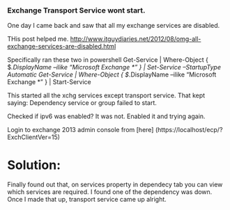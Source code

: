 ### Exchange Transport Service wont start.

One day I came back and saw that all my exchange services are disabled.

THis post helped me. http://www.itguydiaries.net/2012/08/omg-all-exchange-services-are-disabled.html

Specifically ran these two in powershell
Get-Service | Where-Object { $_.DisplayName –ilike “Microsoft Exchange *” } | Set-Service –StartupType Automatic
Get-Service | Where-Object { $_.DisplayName –ilike “Microsoft Exchange *” } | Start-Service


This started all the xchg services except transport service. That kept saying: Dependency service or group failed to start.

Checked if ipv6 was enabled? It was not. Enabled it and trying again.

Login to exchange 2013 admin console from [here] (https://localhost/ecp/?ExchClientVer=15)

# Solution:
Finally found out that, on services property in dependecy tab you can view which services are required. I found one of the dependency was down. 
Once I made that up, transport service came up alright.
